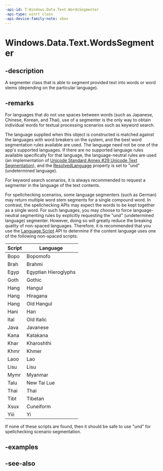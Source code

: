 ```yaml
---
-api-id: T:Windows.Data.Text.WordsSegmenter
-api-type: winrt class
-api-device-family-note: xbox
---
```


<!-- Class syntax.
public class WordsSegmenter : Windows.Data.Text.IWordsSegmenter
-->

# Windows.Data.Text.WordsSegmenter

## -description
A segmenter class that is able to segment provided text into words or word stems (depending on the particular language). 

## -remarks
For languages that do not use spaces between words (such as Japanese, Chinese, Korean, and Thai), use of a segmenter is the only way to obtain individual words for textual processing scenarios such as keyword search.

The language supplied when this object is constructed is matched against the languages with word breakers on the system, and the best word segmentation rules available are used. The language need not be one of the app's supported languages. If there are no supported language rules available specifically for that language, the language-neutral rules are used (an implementation of [Unicode Standard Annex #29 Unicode Text Segmentation](https://go.microsoft.com/fwlink/p/?LinkId=325425)), and the [ResolvedLanguage](selectablewordssegmenter_resolvedlanguage.md) property is set to "und" (undetermined language).

For keyword search scenarios, it is always recommended to request a segmenter in the language of the text contents. 

For spellchecking scenarios, some language segmenters (such as German) may return multiple word stem segments for a single compound word. In contrast, the spellchecking APIs may expect the words to be kept together as a single word. For such languages, you may choose to force language-neutral segmenting rules by explicitly requesting the "und" (undetermined language) segmenter.  However, doing so will greatly reduce the breaking quality of non-spaced languages. Therefore, it is recommended that you use the [Language.Script](https://docs.microsoft.com/uwp/api/windows.globalization.language.script) API to determine if the content language uses one of the following non-spaced scripts:


| Script | Language |
|--------|----------|
|Bopo|Bopomofo|
|Brah|Brahmi|
|Egyp|Egyptian Hieroglyphs|
|Goth|Gothic|
|Hang|Hangul|
|Hang|Hiragana|
|Hang|Old Hangul|
|Hani|Han|
|Ital|Old Italic|
|Java|Javanese|
|Kana|Katakana|
|Khar|Kharoshthi|
|Khmr|Khmer|
|Laoo|Lao|
|Lisu|Lisu|
|Mymr|Myanmar|
|Talu|New Tai Lue|
|Thai|Thai|
|Tibt|Tibetan|
|Xsux|Cuneiform|
|Yiii|Yi|        

If none of these scripts are found, then it should be safe to use "und" for spellchecking scenario segmentation.

## -examples

## -see-also
